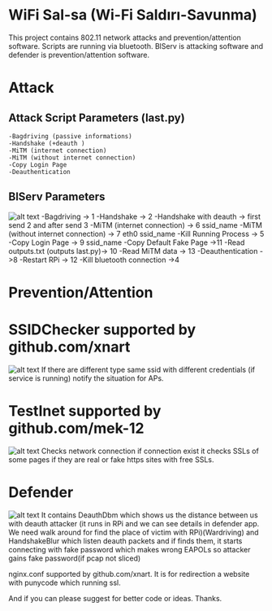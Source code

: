 # WiFi Sal-sa (Wi-Fi Saldırı-Savunma)
This project contains 802.11 network attacks and prevention/attention software.
Scripts are running via bluetooth. BlServ is attacking software and defender is prevention/attention software.
# Attack
## Attack Script Parameters (last.py)
    -Bagdriving (passive informations) 
    -Handshake (+deauth ) 
    -MiTM (internet connection) 
    -MiTM (without internet connection)
    -Copy Login Page
    -Deauthentication

## BlServ Parameters
![alt text](https://github.com/4nyp0m0n05/Wi-Fi-Sal-sa/blob/master/a/a.png)
    -Bagdriving -> 1
    -Handshake -> 2
    -Handshake with deauth -> first send 2 and after send 3
    -MiTM (internet connection) -> 6 ssid_name
    -MiTM (without internet connection) -> 7 eth0 ssid_name
    -Kill Running Process -> 5
    -Copy Login Page -> 9 ssid_name
    -Copy Default Fake Page ->11
    -Read outputs.txt (outputs last.py)-> 10
    -Read MiTM data -> 13
    -Deauthentication ->8
    -Restart RPi -> 12
    -Kill bluetooth connection ->4

# Prevention/Attention
# SSIDChecker supported by github.com/xnart
![alt text](https://github.com/4nyp0m0n05/Wi-Fi-Sal-sa/blob/master/a/d.png)
If there are different type same ssid with different credentials (if service is running) notify the situation for APs.

# TestInet supported by github.com/mek-12
![alt text](https://github.com/4nyp0m0n05/Wi-Fi-Sal-sa/blob/master/a/b.png)
Checks network connection if connection exist it checks SSLs of some pages if they are real or fake https sites with free SSLs.

# Defender
![alt text](https://github.com/4nyp0m0n05/Wi-Fi-Sal-sa/blob/master/a/c.png)
It contains DeauthDbm which shows us the distance between us with deauth attacker (it runs in RPi and we can see details in defender app. We need walk around for find the place of victim with RPi)(Wardriving) and HandshakeBlur which listen deauth packets and if finds them, it starts connecting with fake password which makes wrong EAPOLs so attacker gains fake password(if pcap not sliced)

nginx.conf supported by github.com/xnart. It is for redirection a website with punycode which running ssl.

And if you can please suggest for better code or ideas. Thanks.
